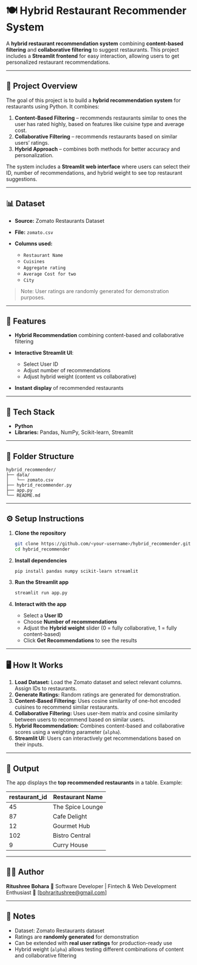 # 🍽️ Hybrid Restaurant Recommender System

A **hybrid restaurant recommendation system** combining **content-based filtering** and **collaborative filtering** to suggest restaurants. This project includes a **Streamlit frontend** for easy interaction, allowing users to get personalized restaurant recommendations.

---

## 📝 Project Overview

The goal of this project is to build a **hybrid recommendation system** for restaurants using Python. It combines:

1. **Content-Based Filtering** – recommends restaurants similar to ones the user has rated highly, based on features like cuisine type and average cost.
2. **Collaborative Filtering** – recommends restaurants based on similar users’ ratings.
3. **Hybrid Approach** – combines both methods for better accuracy and personalization.

The system includes a **Streamlit web interface** where users can select their ID, number of recommendations, and hybrid weight to see top restaurant suggestions.

---

## 📊 Dataset

* **Source:** Zomato Restaurants Dataset
* **File:** `zomato.csv`
* **Columns used:**

  * `Restaurant Name`
  * `Cuisines`
  * `Aggregate rating`
  * `Average Cost for two`
  * `City`

> Note: User ratings are randomly generated for demonstration purposes.

---

## 🚀 Features

* **Hybrid Recommendation** combining content-based and collaborative filtering
* **Interactive Streamlit UI**:

  * Select User ID
  * Adjust number of recommendations
  * Adjust hybrid weight (content vs collaborative)
* **Instant display** of recommended restaurants

---

## 🧠 Tech Stack

* **Python**
* **Libraries:** Pandas, NumPy, Scikit-learn, Streamlit

---

## 📂 Folder Structure

```
hybrid_recommender/
├── data/
│   └── zomato.csv
├── hybrid_recommender.py
├── app.py
└── README.md
```

---

## ⚙️ Setup Instructions

1. **Clone the repository**

   ```bash
   git clone https://github.com/<your-username>/hybrid_recommender.git
   cd hybrid_recommender
   ```

2. **Install dependencies**

   ```bash
   pip install pandas numpy scikit-learn streamlit
   ```

3. **Run the Streamlit app**

   ```bash
   streamlit run app.py
   ```

4. **Interact with the app**

   * Select a **User ID**
   * Choose **Number of recommendations**
   * Adjust the **Hybrid weight** slider (0 = fully collaborative, 1 = fully content-based)
   * Click **Get Recommendations** to see the results

---

## 🖥️ How It Works

1. **Load Dataset:** Load the Zomato dataset and select relevant columns. Assign IDs to restaurants.
2. **Generate Ratings:** Random ratings are generated for demonstration.
3. **Content-Based Filtering:** Uses cosine similarity of one-hot encoded cuisines to recommend similar restaurants.
4. **Collaborative Filtering:** Uses user-item matrix and cosine similarity between users to recommend based on similar users.
5. **Hybrid Recommendation:** Combines content-based and collaborative scores using a weighting parameter (`alpha`).
6. **Streamlit UI:** Users can interactively get recommendations based on their inputs.

---

## 🧾 Output

The app displays the **top recommended restaurants** in a table. Example:

| restaurant_id | Restaurant Name  |
| ------------- | ---------------- |
| 45            | The Spice Lounge |
| 87            | Cafe Delight     |
| 12            | Gourmet Hub      |
| 102           | Bistro Central   |
| 9             | Curry House      |

---

## 👩‍💻 Author

**Ritushree Bohara**
💼 Software Developer | Fintech & Web Development Enthusiast
📧 [[bohraritushree@gmail.com](mailto:bohraritushree@gmail.com)]

---

## 📌 Notes

* Dataset: Zomato Restaurants dataset
* Ratings are **randomly generated** for demonstration
* Can be extended with **real user ratings** for production-ready use
* Hybrid weight (`alpha`) allows testing different combinations of content and collaborative filtering
